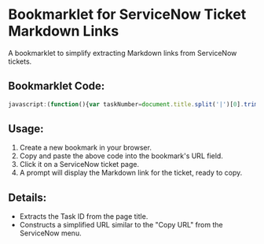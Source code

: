 # Bookmarklet for ServiceNow Ticket Markdown Links

A bookmarklet to simplify extracting Markdown links from ServiceNow tickets.

## Bookmarklet Code:

```javascript
javascript:(function(){var taskNumber=document.title.split('|')[0].trim();var urlParams=new URLSearchParams(window.location.href.split('?')[2]);var sys_id=urlParams.get('sys_id');var baseUrl=window.location.origin;var shortUrl=baseUrl+'/nav_to.do?uri=sc_task.do?sys_id='+sys_id;if(window.location.href.includes('service-now.com')){prompt('Markdown Link:', '['+taskNumber+']('+shortUrl+')');}else{alert('Not a ServiceNow ticket');}})();
```

## Usage:

1. Create a new bookmark in your browser.
2. Copy and paste the above code into the bookmark's URL field.
3. Click it on a ServiceNow ticket page.
4. A prompt will display the Markdown link for the ticket, ready to copy.

## Details:

- Extracts the Task ID from the page title.
- Constructs a simplified URL similar to the "Copy URL" from the ServiceNow menu.

